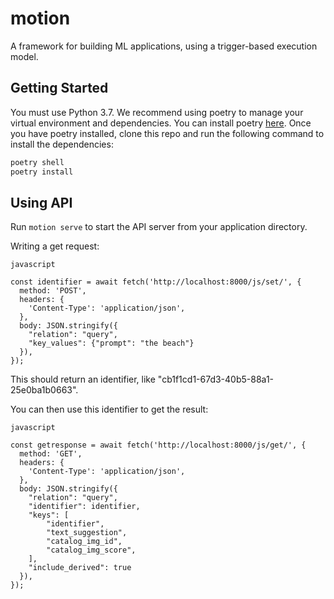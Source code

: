 # motion

A framework for building ML applications, using a trigger-based execution model.

## Getting Started

You must use Python 3.7. We recommend using poetry to manage your virtual environment and dependencies. You can install poetry [here](https://python-poetry.org/docs/). Once you have poetry installed, clone this repo and run the following command to install the dependencies:

```bash
poetry shell
poetry install
```

## Using API

Run `motion serve` to start the API server from your application directory.

Writing a get request:

```
javascript

const identifier = await fetch('http://localhost:8000/js/set/', {
  method: 'POST',
  headers: {
    'Content-Type': 'application/json',
  },
  body: JSON.stringify({
    "relation": "query",
    "key_values": {"prompt": "the beach"}
  }),
});
```

This should return an identifier, like "cb1f1cd1-67d3-40b5-88a1-25e0ba1b0663".

You can then use this identifier to get the result:

```
javascript

const getresponse = await fetch('http://localhost:8000/js/get/', {
  method: 'GET',
  headers: {
    'Content-Type': 'application/json',
  },
  body: JSON.stringify({
    "relation": "query",
    "identifier": identifier,
    "keys": [
        "identifier",
        "text_suggestion",
        "catalog_img_id",
        "catalog_img_score",
    ],
    "include_derived": true
  }),
});
```

```